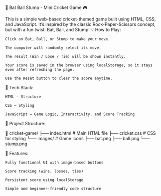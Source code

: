 🏏 Bat Ball Stump - Mini Cricket Game 🎮

This is a simple web-based cricket-themed game built using HTML, CSS, and JavaScript.
It’s inspired by the classic Rock-Paper-Scissors concept, but with a fun twist: Bat, Ball, and Stump!
💡 How to Play:

    Click on Bat, Ball, or Stump to make your move.

    The computer will randomly select its move.

    The result (Win / Lose / Tie) will be shown instantly.

    Your score is saved in the browser using localStorage, so it stays even after refreshing the page.

    Use the Reset button to clear the score anytime.

🚀 Tech Stack:

    HTML – Structure

    CSS – Styling

    JavaScript – Game Logic, Interactivity, and Score Tracking

📁 Project Structure:

📁 cricket-game/
├── index.html        # Main HTML file
├── cricket.css       # CSS for styling
└── images/           # Game icons
    ├── bat.png
    ├── ball.png
    └── stump.png

🔧 Features:

    Fully functional UI with image-based buttons

    Score tracking (wins, losses, ties)

    Persistent score using localStorage

    Simple and beginner-friendly code structure
